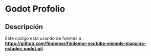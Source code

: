 # Godot Profolio


## Descripción

Este codigo esta usando de fuentes a **https://github.com/findemor/findemor-youtube-ejemplo-maquina-estados-godot.git**
